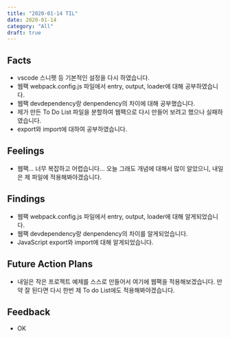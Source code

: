 ```yaml
---
title: "2020-01-14 TIL"
date: 2020-01-14
category: "All"
draft: true
---
```


## Facts

- vscode 스니펫 등 기본적인 설정을 다시 하였습니다.
- 웹팩 webpack.config.js 파일에서 entry, output, loader에 대해 공부하였습니다.
- 웹팩 devdependency랑 denpendency의 차이에 대해 공부했습니다.
- 제가 만든 To Do List 파일을 분할하여 웹팩으로 다시 만들어 보려고 했으나 실패하였습니다.
- export와 import에 대하여 공부하였습니다.

## Feelings

- 웹팩... 너무 복잡하고 어렵습니다... 오늘 그래도 개념에 대해서 많이 알았으니, 내일은 제 파일에 적용해봐야겠습니다.

## Findings

- 웹팩 webpack.config.js 파일에서 entry, output, loader에 대해 알게되었습니다.
- 웹팩 devdependency랑 denpendency의 차이를 알게되었습니다.
- JavaScript export와 import에 대해 알게되었습니다.

## Future Action Plans

- 내일은 작은 프로젝트 예제를 스스로 만들어서 여기에 웹팩을 적용해보겠습니다. 만약 잘 된다면 다시 한번 제 To do List에도 적용해봐야겠습니다.

## Feedback

- OK
